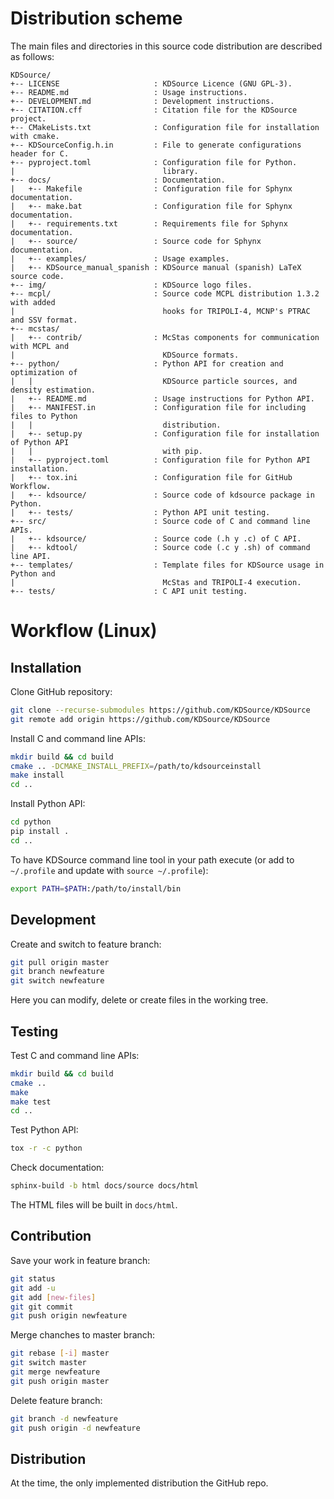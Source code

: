 # Distribution scheme

The main files and directories in this source code distribution are described  as follows:

```
KDSource/
+-- LICENSE                     : KDSource Licence (GNU GPL-3).
+-- README.md                   : Usage instructions.
+-- DEVELOPMENT.md              : Development instructions.
+-- CITATION.cff                : Citation file for the KDSource project.
+-- CMakeLists.txt              : Configuration file for installation with cmake.
+-- KDSourceConfig.h.in         : File to generate configurations header for C.
+-- pyproject.toml              : Configuration file for Python.
|                                 library.
+-- docs/                       : Documentation.
|   +-- Makefile                : Configuration file for Sphynx documentation.
|   +-- make.bat                : Configuration file for Sphynx documentation.
|   +-- requirements.txt        : Requirements file for Sphynx documentation.
|   +-- source/                 : Source code for Sphynx documentation.
|   +-- examples/               : Usage examples.
|   +-- KDSource_manual_spanish : KDSource manual (spanish) LaTeX source code.
+-- img/                        : KDSource logo files.
+-- mcpl/                       : Source code MCPL distribution 1.3.2 with added
|                                 hooks for TRIPOLI-4, MCNP's PTRAC and SSV format.
+-- mcstas/
|   +-- contrib/                : McStas components for communication with MCPL and
|                                 KDSource formats.
+-- python/                     : Python API for creation and optimization of
|   |                             KDSource particle sources, and density estimation.
|   +-- README.md               : Usage instructions for Python API.
|   +-- MANIFEST.in             : Configuration file for including files to Python
|   |                             distribution.
|   +-- setup.py                : Configuration file for installation of Python API
|   |                             with pip.
|   +-- pyproject.toml          : Configuration file for Python API installation.
|   +-- tox.ini                 : Configuration file for GitHub Workflow.
|   +-- kdsource/               : Source code of kdsource package in Python.
|   +-- tests/                  : Python API unit testing.
+-- src/                        : Source code of C and command line APIs.
|   +-- kdsource/               : Source code (.h y .c) of C API.
|   +-- kdtool/                 : Source code (.c y .sh) of command line API.
+-- templates/                  : Template files for KDSource usage in Python and
|                                 McStas and TRIPOLI-4 execution.
+-- tests/                      : C API unit testing.
```

# Workflow (Linux)

## Installation

Clone GitHub repository:
```bash
git clone --recurse-submodules https://github.com/KDSource/KDSource
git remote add origin https://github.com/KDSource/KDSource
```
Install C and command line APIs:
```bash
mkdir build && cd build
cmake .. -DCMAKE_INSTALL_PREFIX=/path/to/kdsourceinstall
make install
cd ..
```
Install Python API:
```bash
cd python
pip install .
cd ..
```
To have KDSource command line tool in your path execute (or add to `~/.profile` and update with `source ~/.profile`):
```bash
export PATH=$PATH:/path/to/install/bin
```

## Development

Create and switch to feature branch:
```bash
git pull origin master
git branch newfeature
git switch newfeature
```
Here you can modify, delete or create files in the working tree.

## Testing

Test C and command line APIs:
```bash
mkdir build && cd build
cmake ..
make
make test
cd ..
```
Test Python API:
```bash
tox -r -c python
```
Check documentation:
```bash
sphinx-build -b html docs/source docs/html
```
The HTML files will be built in `docs/html`.

## Contribution

Save your work in feature branch:
```bash
git status
git add -u
git add [new-files]
git git commit
git push origin newfeature
```
Merge chanches to master branch:
```bash
git rebase [-i] master
git switch master
git merge newfeature
git push origin master
```
Delete feature branch:
```bash
git branch -d newfeature
git push origin -d newfeature
```


## Distribution

At the time, the only implemented distribution the GitHub repo.
